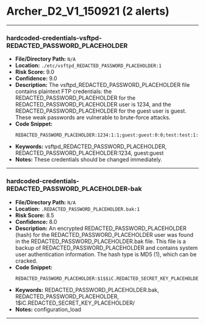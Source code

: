 # Archer_D2_V1_150921 (2 alerts)

---

### hardcoded-credentials-vsftpd-REDACTED_PASSWORD_PLACEHOLDER

- **File/Directory Path:** `N/A`
- **Location:** `./etc/vsftpd_REDACTED_PASSWORD_PLACEHOLDER:1`
- **Risk Score:** 9.0
- **Confidence:** 9.0
- **Description:** The vsftpd_REDACTED_PASSWORD_PLACEHOLDER file contains plaintext FTP credentials: the REDACTED_PASSWORD_PLACEHOLDER for the REDACTED_PASSWORD_PLACEHOLDER user is 1234, and the REDACTED_PASSWORD_PLACEHOLDER for the guest user is guest. These weak passwords are vulnerable to brute-force attacks.
- **Code Snippet:**
  ```
  REDACTED_PASSWORD_PLACEHOLDER:1234:1:1;guest:guest:0:0;test:test:1:1;$
  ```
- **Keywords:** vsftpd_REDACTED_PASSWORD_PLACEHOLDER, REDACTED_PASSWORD_PLACEHOLDER:1234, guest:guest
- **Notes:** These credentials should be changed immediately.

---
### hardcoded-credentials-REDACTED_PASSWORD_PLACEHOLDER-bak

- **File/Directory Path:** `N/A`
- **Location:** `.REDACTED_PASSWORD_PLACEHOLDER.bak:1`
- **Risk Score:** 8.5
- **Confidence:** 8.0
- **Description:** An encrypted REDACTED_PASSWORD_PLACEHOLDER (hash) for the REDACTED_PASSWORD_PLACEHOLDER user was found in the REDACTED_PASSWORD_PLACEHOLDER.bak file. This file is a backup of REDACTED_PASSWORD_PLACEHOLDER and contains system user authentication information. The hash type is MD5 ($1$), which can be cracked.
- **Code Snippet:**
  ```
  REDACTED_PASSWORD_PLACEHOLDER:$1$$iC.REDACTED_SECRET_KEY_PLACEHOLDER/:0:0:REDACTED_PASSWORD_PLACEHOLDER:/:/bin/sh
  ```
- **Keywords:** REDACTED_PASSWORD_PLACEHOLDER.bak, REDACTED_PASSWORD_PLACEHOLDER, $1$$iC.REDACTED_SECRET_KEY_PLACEHOLDER/
- **Notes:** configuration_load

---
